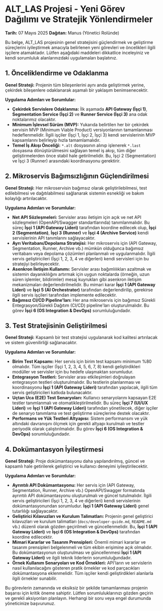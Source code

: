 # ALT_LAS Projesi - Yeni Görev Dağılımı ve Stratejik Yönlendirmeler

**Tarih:** 07 Mayıs 2025
**Dağıtan:** Manus (Yönetici Rolünde)

Bu belge, ALT_LAS projesinin genel stratejisini güçlendirmek ve geliştirme süreçlerini iyileştirmek amacıyla belirlenen yeni görevleri ve öncelikleri ilgili işçilere atamaktadır. Lütfen aşağıdaki maddeleri dikkatlice inceleyiniz ve kendi sorumluluk alanlarınızdaki uygulamaları başlatınız.

## 1. Önceliklendirme ve Odaklanma

**Genel Strateji:** Projenin tüm bileşenlerini aynı anda geliştirmek yerine, çekirdek bileşenlere odaklanarak aşamalı bir yaklaşım benimsenecektir.

**Uygulama Adımları ve Sorumlular:**

*   **Çekirdek Servislere Odaklanma:** İlk aşamada **API Gateway (İşçi 1)**, **Segmentation Service (İşçi 2)** ve **Runner Service (İşçi 3)** ana odak noktalarımız olacaktır.
*   **Minimum İşlevsel Sürüm (MVP):** Yukarıda belirtilen her bir çekirdek servisin MVP (Minimum Viable Product) versiyonlarının tamamlanması hedeflenmelidir. İlgili işçiler (İşçi 1, İşçi 2, İşçi 3) kendi servislerinin MVP kapsamlarını belirleyip hızla tamamlamalıdır.
*   **Temel İş Akışı Önceliği:** `*.alt` dosyasının alınıp işlenerek `*.last` dosyasına dönüştürülmesini sağlayan temel iş akışı, tüm diğer geliştirmelerden önce stabil hale getirilmelidir. Bu, İşçi 2 (Segmentation) ve İşçi 3 (Runner) arasındaki koordinasyonu gerektirir.

## 2. Mikroservis Bağımsızlığının Güçlendirilmesi

**Genel Strateji:** Her mikroservisin bağımsız olarak geliştirilebilmesi, test edilebilmesi ve dağıtılabilmesi sağlanarak sistemin esnekliği ve bakım kolaylığı artırılacaktır.

**Uygulama Adımları ve Sorumlular:**

*   **Net API Sözleşmeleri:** Servisler arası iletişim için açık ve net API sözleşmeleri (OpenAPI/Swagger standartlarında) tanımlanmalıdır. Bu süreç **İşçi 1 (API Gateway Lideri)** tarafından koordine edilecek olup, **İşçi 2 (Segmentation)**, **İşçi 3 (Runner)** ve **İşçi 4 (Archive Service)** kendi servislerinin API tanımlarını sağlayacaktır.
*   **Ayrı Veritabanı/Depolama Stratejisi:** Her mikroservis için (API Gateway, Segmentation, Runner, Archive vb.) mümkün olduğunca bağımsız veritabanı veya depolama çözümleri planlanmalı ve uygulanmalıdır. İlgili servis geliştiricileri (İşçi 1, 2, 3, 4 ve diğerleri) kendi servisleri için bu stratejiyi belirleyecektir.
*   **Asenkron İletişim Kullanımı:** Servisler arası bağımlılıkları azaltmak ve sistemin dayanıklılığını artırmak için uygun noktalarda (örneğin, uzun süren işlemler, bildirimler) mesaj kuyrukları gibi asenkron iletişim mekanizmaları değerlendirilmelidir. Bu mimari karar **İşçi 1 (API Gateway Lideri)** ve **İşçi 5 (AI Orchestrator)** tarafından değerlendirilip, gerekirse ilgili servis işçileri tarafından implemente edilecektir.
*   **Bağımsız CI/CD Pipeline'ları:** Her ana mikroservis için bağımsız Sürekli Entegrasyon/Sürekli Dağıtım (CI/CD) pipeline'ları oluşturulmalıdır. Bu görev **İşçi 6 (OS Integration & DevOps)** sorumluluğundadır.

## 3. Test Stratejisinin Geliştirilmesi

**Genel Strateji:** Kapsamlı bir test stratejisi uygulanarak kod kalitesi artırılacak ve sistem güvenilirliği sağlanacaktır.

**Uygulama Adımları ve Sorumlular:**

*   **Birim Test Kapsamı:** Her servis için birim test kapsamı minimum %80 olmalıdır. Tüm işçiler (İşçi 1, 2, 3, 4, 5, 6, 7, 8) kendi geliştirdikleri modüller ve servisler için bu hedefe ulaşmaktan sorumludur.
*   **Entegrasyon Testleri:** Servisler arası etkileşimleri doğrulayan entegrasyon testleri oluşturulmalıdır. Bu testlerin planlanması ve koordinasyonu **İşçi 1 (API Gateway Lideri)** tarafından yapılacak, ilgili tüm servis geliştiricileri katkıda bulunacaktır.
*   **Uçtan Uca (E2E) Test Senaryoları:** Kullanıcı senaryolarını kapsayan E2E testler tanımlanmalı ve otomatikleştirilmelidir. Bu süreç **İşçi 7 (UI/UX Lideri)** ve **İşçi 1 (API Gateway Lideri)** tarafından yönetilecek, diğer işçiler de senaryo tanımlama ve test geliştirme süreçlerine destek olacaktır.
*   **Performans ve Yük Testleri Altyapısı:** Sistem performansını ve yük altındaki davranışını ölçmek için gerekli altyapı kurulmalı ve testler periyodik olarak çalıştırılmalıdır. Bu görev **İşçi 6 (OS Integration & DevOps)** sorumluluğundadır.

## 4. Dokümantasyon İyileştirmesi

**Genel Strateji:** Proje dokümantasyonu daha yapılandırılmış, güncel ve kapsamlı hale getirilerek geliştirici ve kullanıcı deneyimi iyileştirilecektir.

**Uygulama Adımları ve Sorumlular:**

*   **Ayrıntılı API Dokümantasyonu:** Her servis için (API Gateway, Segmentation, Runner, Archive vb.) OpenAPI/Swagger formatında ayrıntılı API dokümantasyonu oluşturulmalı ve güncel tutulmalıdır. İlgili servis geliştiricileri (İşçi 1, 2, 3, 4 ve diğerleri) kendi servislerinin dokümantasyonundan sorumludur. **İşçi 1 (API Gateway Lideri)** genel tutarlılığı sağlayacaktır.
*   **Geliştirici Kılavuzları ve Kurulum Talimatları:** Projenin genel geliştirici kılavuzları ve kurulum talimatları (`docs/developer-guide.md`, `README.md` vb.) düzenli olarak gözden geçirilmeli ve güncellenmelidir. Bu, **İşçi 1 (API Gateway Lideri)** ve **İşçi 6 (OS Integration & DevOps)** tarafından koordine edilecektir.
*   **Mimari Kararlar ve Tasarım Prensipleri:** Önemli mimari kararlar ve tasarım prensipleri belgelenmeli ve tüm ekibin erişimine açık olmalıdır. Bu dokümantasyonun oluşturulması ve güncellenmesi **İşçi 1 (API Gateway Lideri)** ve ilgili teknik liderlerin sorumluluğundadır.
*   **Örnek Kullanım Senaryoları ve Kod Örnekleri:** API'ların ve servislerin nasıl kullanılacağını gösteren pratik örnekler ve kod parçacıkları dokümantasyona eklenmelidir. Tüm işçiler kendi geliştirdikleri alanlarla ilgili örnekler sunabilir.

Bu görevlerin zamanında ve eksiksiz bir şekilde tamamlanması projenin başarısı için kritik öneme sahiptir. Lütfen sorumluluklarınızı gözden geçirin ve gerekli aksiyonları planlayın. Herhangi bir soru veya engel durumunda yöneticinize başvurunuz.


